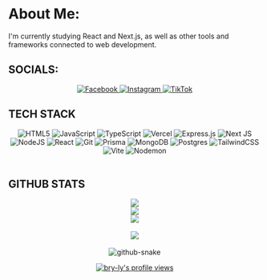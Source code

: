 # About Me:
I'm currently studying React and Next.js, as well as other tools and frameworks connected to web development.


## SOCIALS:
<div align="center">
  <a href="https://facebook.com/bryan.palay.35">
    <img src="https://img.shields.io/badge/Facebook-%231877F2.svg?logo=Facebook&logoColor=white" alt="Facebook" />
  </a>
  <a href="https://instagram.com/aokinyccc">
    <img src="https://img.shields.io/badge/Instagram-%23E4405F.svg?logo=Instagram&logoColor=white" alt="Instagram" />
  </a>
  <a href="https://tiktok.com/@brylle092805">
    <img src="https://img.shields.io/badge/TikTok-%23000000.svg?logo=TikTok&logoColor=white" alt="TikTok" />
  </a>
</div>

<!-- Tech Stack Badges -->
## TECH STACK
<div align="center">
  <img src="https://img.shields.io/badge/html5-%23E34F26.svg?style=plastic&logo=html5&logoColor=white" alt="HTML5">
  <img src="https://img.shields.io/badge/javascript-%23323330.svg?style=plastic&logo=javascript&logoColor=%23F7DF1E" alt="JavaScript">
  <img src="https://img.shields.io/badge/typescript-%23007ACC.svg?style=plastic&logo=typescript&logoColor=white" alt="TypeScript">
  <img src="https://img.shields.io/badge/vercel-%23000000.svg?style=plastic&logo=vercel&logoColor=white" alt="Vercel">
  <img src="https://img.shields.io/badge/express.js-%23404d59.svg?style=plastic&logo=express&logoColor=%2361DAFB" alt="Express.js">
  <img src="https://img.shields.io/badge/Next-black?style=plastic&logo=next.js&logoColor=white" alt="Next JS">
  <img src="https://img.shields.io/badge/node.js-6DA55F?style=plastic&logo=node.js&logoColor=white" alt="NodeJS">
  <img src="https://img.shields.io/badge/react-%2320232a.svg?style=plastic&logo=react&logoColor=%2361DAFB" alt="React">
  <img src="https://img.shields.io/badge/git-%23F05033.svg?style=plastic&logo=git&logoColor=white" alt="Git">
  <img src="https://img.shields.io/badge/Prisma-3982CE?style=plastic&logo=Prisma&logoColor=white" alt="Prisma">
  <img src="https://img.shields.io/badge/MongoDB-%234ea94b.svg?style=plastic&logo=mongodb&logoColor=white" alt="MongoDB">
  <img src="https://img.shields.io/badge/postgres-%23316192.svg?style=plastic&logo=postgresql&logoColor=white" alt="Postgres">
  <img src="https://img.shields.io/badge/tailwindcss-%2338B2AC.svg?style=plastic&logo=tailwind-css&logoColor=white" alt="TailwindCSS">
  <img src="https://img.shields.io/badge/vite-%23646CFF.svg?style=plastic&logo=vite&logoColor=white" alt="Vite">
  <img src="https://img.shields.io/badge/NODEMON-%23323330.svg?style=plastic&logo=nodemon&logoColor=%BBDEAD" alt="Nodemon">
</div>

<br/>

<!-- GitHub Stats -->
## GITHUB STATS
<div align="center">
  <img src="https://github-readme-stats.vercel.app/api?username=bry-ly&theme=tokyonight&hide_border=false&include_all_commits=true&count_private=true" /><br/>
  <img src="https://nirzak-streak-stats.vercel.app/?user=bry-ly&theme=tokyonight&hide_border=false" /><br/>
  <img src="https://github-readme-stats.vercel.app/api/top-langs/?username=bry-ly&theme=tokyonight&hide_border=false&include_all_commits=true&count_private=true&layout=compact" />
</div>

<br/>

<!-- Contributor Stats -->
<div align="center">
  <img src="https://github-contributor-stats.vercel.app/api?username=bry-ly&limit=5&theme=react&combine_all_yearly_contributions=true" />
</div>

<br/>
<div align="center">
  <picture>
    <source media="(prefers-color-scheme: dark)" srcset="https://raw.githubusercontent.com/tobiasmeyhoefer/tobiasmeyhoefer/output/github-snake-dark.svg" />
    <source media="(prefers-color-scheme: light)" srcset="https://raw.githubusercontent.com/tobiasmeyhoefer/tobiasmeyhoefer/output/github-snake.svg" />
    <img alt="github-snake" src="https://raw.githubusercontent.com/tobiasmeyhoefer/tobiasmeyhoefer/output/github-snake.svg" />
  </picture>
</div>

<!-- Visit Counter -->
<p align="center">
  <a href="https://komarev.com/ghpvc/?username=bry-ly">
    <img src="https://komarev.com/ghpvc/?username=bry-ly&label=Profile%20views&color=00FFFF&style=flat-square" alt="bry-ly's profile views" />
  </a>
</p>


<!-- Proudly created with GPRM ( https://gprm.itsvg.in ) -->
